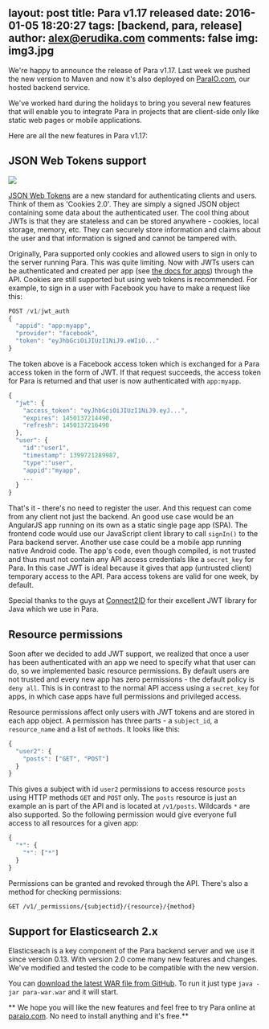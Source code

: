 layout: post
title: Para v1.17 released
date: 2016-01-05 18:20:27
tags: [backend, para, release]
author: alex@erudika.com
comments: false
img: img3.jpg
---

We're happy to announce the release of Para v1.17. Last week we pushed the new version to Maven and now it's also
deployed on [ParaIO.com](https://paraio.com), our hosted backend service.

<!-- more -->

We've worked hard during the holidays to bring you several new features that will enable you to integrate Para in
projects that are client-side only like static web pages or mobile applications.

Here are all the new features in Para v1.17:

<!--
Added JSON Web Tokens support
Added methods to grant and revoke permissions for users
Fixed Maven's JAR and WAR assembly - there's a single 'fat' executable WAR now
Updated Elasticsearch to v2.1.1
Updated design & added features to web console
-->

## JSON Web Tokens support

![](https://erudika.com/assets/img/blogpost_media2.png)

[JSON Web Tokens](http://jwt.io/) are a new standard for authenticating clients and users. Think of them as
'Cookies 2.0'. They are simply a signed JSON object containing some data about the authenticated user. The cool thing
about JWTs is that they are stateless and can be stored anywhere - cookies, local storage, memory, etc. They can securely
store information and claims about the user and that information is signed and cannot be tampered with.

Originally, Para supported only cookies and allowed users to sign in only to the server running Para.
This was quite limiting. Now with JWTs users can be authenticated and created per app
(see [the docs for apps](https://paraio.org/docs/#011-apps)) through the API.
Cookies are still supported but using web tokens is recommended. For example, to sign in a user with
Facebook you have to make a request like this:

```js
POST /v1/jwt_auth
{
  "appid": "app:myapp",
  "provider": "facebook",
  "token": "eyJhbGciOiJIUzI1NiJ9.eWIiO..."
}
```

The token above is a Facebook access token which is exchanged for a Para access token in the form of JWT.
If that request succeeds, the access token for Para is returned and that user is now authenticated with `app:myapp`.

```js
{
  "jwt": {
    "access_token": "eyJhbGciOiJIUzI1NiJ9.eyJ...",
    "expires": 1450137214490,
    "refresh": 1450137216490
  },
  "user": {
    "id":"user1",
    "timestamp": 1399721289987,
    "type":"user",
    "appid":"myapp",
    ...
  }
}
```

That's it - there's no need to register the user. And this request can come from any client not just the backend.
An good use case would be an AngularJS app running on its own as a static single page app (SPA). The frontend code would
use our JavaScript client library to call `signIn()` to the Para backend server. Another use case could be a mobile app
running native Android code. The app's code, even though compiled, is not trusted and thus must not contain any
API access credentials like a `secret_key` for Para. In this case JWT is ideal because it gives that app (untrusted client)
temporary access to the API. Para access tokens are valid for one week, by default.

Special thanks to the guys at [Connect2ID](http://connect2id.com/products/nimbus-jose-jwt) for their excellent JWT
library for Java which we use in Para.

## Resource permissions

Soon after we decided to add JWT support, we realized that once a user has been authenticated with an app we need to
specify what that user can do, so we implemented basic resource permissions. By default users are not trusted and every
new app has zero permissions - the default policy is `deny all`. This is in contrast to the normal API access using a
`secret_key` for apps, in which case apps have full permissions and privileged access.

Resource permissions affect only users with JWT tokens and are stored in each app object. A permission has three parts -
a `subject_id`, a `resource_name` and a list of `methods`. It looks like this:

```js
{
  "user2": {
    "posts": ["GET", "POST"]
  }
}
```

This gives a subject with id `user2` permissions to access resource `posts` using HTTP methods `GET` and `POST` only.
The `posts` resource is just an example an is part of the API and is located at `/v1/posts`. Wildcards `*` are also
supported. So the following permission would give everyone full access to all resources for a given app:

```js
{
  "*": {
    "*": ["*"]
  }
}
```

Permissions can be granted and revoked through the API. There's also a method for checking permissions:

```txt
GET /v1/_permissions/{subjectid}/{resource}/{method}
```

## Support for Elasticsearch 2.x

Elasticseach is a key component of the Para backend server and we use it since version 0.13. With version 2.0 come many
new features and changes. We've modified and tested the code to be compatible with the new version.

You can [download the latest WAR file from GitHub](https://github.com/Erudika/para/releases/).
To run it just type `java -jar para-war.war` and it will start.

** We hope you will like the new features and feel free to try Para online at [paraio.com](https://paraio.com).
No need to install anything and it's free.**
